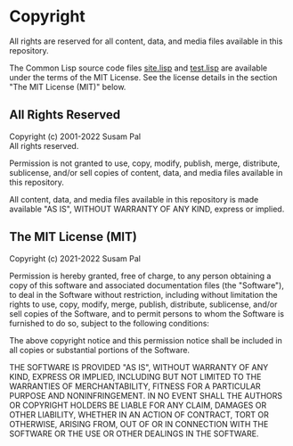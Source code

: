 Copyright
=========

All rights are reserved for all content, data, and media files
available in this repository.

The Common Lisp source code files [site.lisp](site.lisp) and
[test.lisp](test.lisp) are available under the terms of the MIT
License.  See the license details in the section "The MIT License
(MIT)" below.


All Rights Reserved
-------------------

Copyright (c) 2001-2022 Susam Pal\
All rights reserved.

Permission is not granted to use, copy, modify, publish, merge,
distribute, sublicense, and/or sell copies of content, data, and media
files available in this repository.

All content, data, and media files available in this repository is
made available "AS IS", WITHOUT WARRANTY OF ANY KIND, express or
implied.


The MIT License (MIT)
---------------------

Copyright (c) 2021-2022 Susam Pal

Permission is hereby granted, free of charge, to any person obtaining
a copy of this software and associated documentation files (the
"Software"), to deal in the Software without restriction, including
without limitation the rights to use, copy, modify, merge, publish,
distribute, sublicense, and/or sell copies of the Software, and to
permit persons to whom the Software is furnished to do so, subject to
the following conditions:

The above copyright notice and this permission notice shall be
included in all copies or substantial portions of the Software.

THE SOFTWARE IS PROVIDED "AS IS", WITHOUT WARRANTY OF ANY KIND,
EXPRESS OR IMPLIED, INCLUDING BUT NOT LIMITED TO THE WARRANTIES OF
MERCHANTABILITY, FITNESS FOR A PARTICULAR PURPOSE AND NONINFRINGEMENT.
IN NO EVENT SHALL THE AUTHORS OR COPYRIGHT HOLDERS BE LIABLE FOR ANY
CLAIM, DAMAGES OR OTHER LIABILITY, WHETHER IN AN ACTION OF CONTRACT,
TORT OR OTHERWISE, ARISING FROM, OUT OF OR IN CONNECTION WITH THE
SOFTWARE OR THE USE OR OTHER DEALINGS IN THE SOFTWARE.
